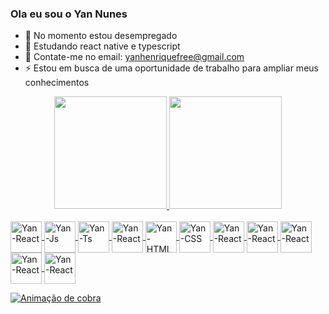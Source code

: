 ### Ola eu sou o Yan Nunes 

- 🔭  No momento estou desempregado
- 👯  Estudando react native e typescript
- 💬  Contate-me no email: yanhenriquefree@gmail.com
- ⚡  Estou em busca de uma oportunidade de trabalho para ampliar meus conhecimentos

<div align="center">
  <a href="https://github.com/YanNunes07">
  <img height="180em" src="https://github-readme-stats.vercel.app/api?username=YanNunes07&show_icons=true&theme=dracula&include_all_commits=true&count_private=true"/>
  <img height="180em" src="https://github-readme-stats.vercel.app/api/top-langs/?username=YanNunes07&layout=compact&langs_count=7&theme=dracula"/>
</div>

<div style="display: inline_block"><br>
  <img align="center" alt="Yan-React" height="50" width="50" src="https://img.shields.io/badge/React-20232A?style=for-the-badge&logo=react&logoColor=61DAFB">
  <img align="center" alt="Yan-Js" height="50" width="50" src="https://img.shields.io/badge/JavaScript-323330?style=for-the-badge&logo=javascript&logoColor=F7DF1E">
  <img align="center" alt="Yan-Ts" height="50" width="50" src="https://img.shields.io/badge/TypeScript-007ACC?style=for-the-badge&logo=typescript&logoColor=white">
  <img align="center" alt="Yan-React" height="50" width="50" src="	https://img.shields.io/badge/React_Native-20232A?style=for-the-badge&logo=react&logoColor=61DAFB">
  <img align="center" alt="Yan-HTML" height="50" width="50" src="https://img.shields.io/badge/HTML5-E34F26?style=for-the-badge&logo=html5&logoColor=white">
  <img align="center" alt="Yan-CSS" height="50" width="50" src="https://img.shields.io/badge/CSS3-1572B6?style=for-the-badge&logo=css3&logoColor=white">
  <img align="center" alt="Yan-React" height="50" width="50" src="https://img.shields.io/badge/MySQL-00000F?style=for-the-badge&logo=mysql&logoColor=white">
  <img align="center" alt="Yan-React" height="50" width="50" src="https://img.shields.io/badge/Bootstrap-563D7C?style=for-the-badge&logo=bootstrap&logoColor=white">
  <img align="center" alt="Yan-React" height="50" width="50" src="https://img.shields.io/badge/Java-ED8B00?style=for-the-badge&logo=java&logoColor=white">
  <img align="center" alt="Yan-React" height="50" width="50" src="https://img.shields.io/badge/Node.js-43853D?style=for-the-badge&logo=node.js&logoColor=white">
  <img align="center" alt="Yan-React" height="50" width="50" src="https://img.shields.io/badge/Microsoft_Excel-217346?style=for-the-badge&logo=microsoft-excel&logoColor=white">
  
</div>

 ![ Animação de cobra ](https://github.com/YanNunes07/YanNunes07/blob/output/github-contribution-grid-snake.svg)
